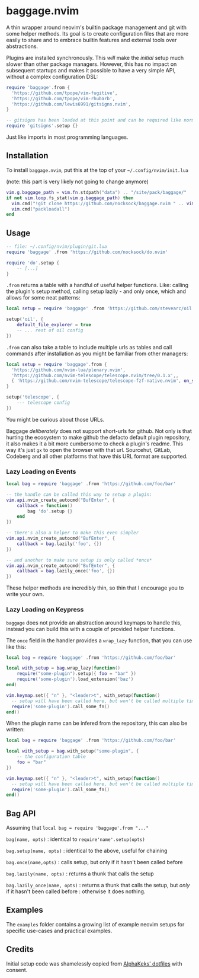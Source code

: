 # baggage.nvim

A thin wrapper around neovim's builtin package management and git with some helper methods.
Its goal is to create configuration files that are more easily to share and to embrace builtin features and external tools over abstractions.

Plugins are installed synchronously.
This *will* make the *initial* setup much slower than other package managers. 
However, this has no impact on subsequent startups and makes it possible to have a very simple API, without a complex configuration DSL:

```lua
require 'baggage'.from {
  'https://github.com/tpope/vim-fugitive',
  'https://github.com/tpope/vim-rhubarb',
  'https://github.com/lewis6991/gitsigns.nvim',
}

-- gitsigns has been loaded at this point and can be required like normal
require 'gitsigns'.setup {}
```

Just like imports in most programming languages. 


## Installation

To install `baggage.nvim`, put this at the top of your `~/.config/nvim/init.lua`

(note: this part is very likely not going to change anymore)

```lua
vim.g.baggage_path = vim.fn.stdpath("data") .. "/site/pack/baggage/"
if not vim.loop.fs_stat(vim.g.baggage_path) then
  vim.cmd("!git clone https://github.com/nocksock/baggage.nvim " .. vim.g.baggage_path .. 'start/baggage.nvim')
  vim.cmd("packloadall")
end
```

## Usage


```lua
-- file: ~/.config/nvim/plugin/git.lua
require 'baggage' .from 'https://github.com/nocksock/do.nvim'

require 'do'.setup {
    -- [...]
}
```

`.from` returns a table with a handful of useful helper functions. 
Like: calling the plugin's setup method, calling setup lazily - and only once, which and allows for some neat patterns:

```lua
local setup = require 'baggage' .from 'https://github.com/stevearc/oil.nvim'

setup('oil', {
    default_file_explorer = true
    -- ... rest of oil config
})
```

`.from` can also take a table to include multiple urls as tables and call commands after installation as you might be familiar from other managers:

```lua
local setup = require 'baggage'.from {
  'https://github.com/nvim-lua/plenary.nvim',
  'https://github.com/nvim-telescope/telescope.nvim/tree/0.1.x',,
  { 'https://github.com/nvim-telescope/telescope-fzf-native.nvim', on_sync = "make" },
}

setup('telescope', {
    --- telescope config
})

```

You might be curious about those URLs.

Baggage *deliberately* does not support short-urls for github.
Not only is that hurting the ecosystem to make github the defacto default plugin repository, it also makes it a bit more cumbersome to check a plugin's readme. 
This way it's just `gx` to open the browser with that url.
Sourcehut, GitLab, Codeberg and all other platforms that have this URL format are supported.

### Lazy Loading on Events

```lua
local bag = require 'baggage' .from 'https://github.com/foo/bar'

-- the handle can be called this way to setup a plugin:
vim.api.nvim_create_autocmd("BufEnter", {
    callback = function()
        bag 'do'.setup {}
    end
})

-- there's also a helper to make this even simpler
vim.api.nvim_create_autocmd("BufEnter", {
    callback = bag.lazily('foo', {})
})

-- and another to make sure setup is only called *once*
vim.api.nvim_create_autocmd("BufEnter", {
    callback = bag.lazily_once('foo', {})
})
```

These helper methods are incredibly thin, so thin that I encourage you to write your own.

### Lazy Loading on Keypress

`baggage` does not provide an abstraction around keymaps to handle this, instead you can build this with a couple of provided helper functions.

The `once` field in the handler provides a `wrap_lazy` function, that you can use like this:

```lua
local bag = require 'baggage' .from 'https://github.com/foo/bar'

local with_setup = bag.wrap_lazy(function()
    require("some-plugin").setup({ foo = "bar" })
    require('some-plugin').load_extension('baz') 
end)

vim.keymap.set({ "n" }, "<leader>t", with_setup(function()
  -- setup will have been called here, but won't be called multiple times
  require('some-plugin').call_some_fn()
end))
```

When the plugin name can be infered from the repository, this can also be written:

```lua
local bag = require 'baggage' .from 'https://github.com/foo/bar'

local with_setup = bag.with_setup("some-plugin", { 
    -- the configuration table
    foo = "bar"
})

vim.keymap.set({ "n" }, "<leader>t", with_setup(function()
  -- setup will have been called here, but won't be called multiple times
  require('some-plugin').call_some_fn()
end))
```

## Bag API

Assuming that `local bag = require 'baggage'.from "..."`

`bag(name, opts)` 
: identical to `require'name'.setup(opts)`

`bag.setup(name, opts)`
: identical to the above, useful for chaining

`bag.once(name,opts)`
: calls setup, but only if it hasn't been called before

`bag.lazily(name, opts)`
: returns a thunk that calls the setup

`bag.lazily_once(name, opts)` 
: returns a thunk that calls the setup, but *only* if it hasn't been called before
: otherwise it does nothing.


## Examples

The `examples` folder contains a growing list of example neovim setups for
specific use-cases and practical examples.

## Credits

Initial setup code was shamelessly copied from [AlphaKeks' dotfiles](https://github.com/AlphaKeks/.dotfiles/blob/master/LICENSE) with consent.
